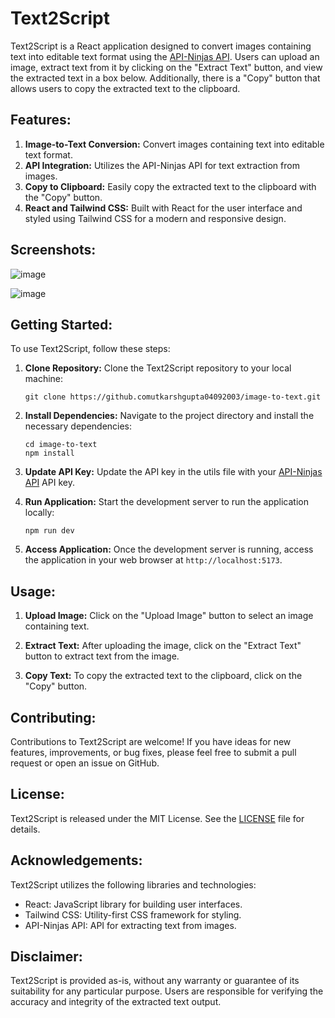# **Text2Script**

Text2Script is a React application designed to convert images containing text into editable text format using the [API-Ninjas API](https://api-ninjas.com/profile). Users can upload an image, extract text from it by clicking on the "Extract Text" button, and view the extracted text in a box below. Additionally, there is a "Copy" button that allows users to copy the extracted text to the clipboard.

## **Features:**

1. **Image-to-Text Conversion:** Convert images containing text into editable text format.
2. **API Integration:** Utilizes the API-Ninjas API for text extraction from images.
3. **Copy to Clipboard:** Easily copy the extracted text to the clipboard with the "Copy" button.
4. **React and Tailwind CSS:** Built with React for the user interface and styled using Tailwind CSS for a modern and responsive design.

## **Screenshots:**

![image](https://github.com/utkarshgupta04092003/image-to-text/assets/63789702/5dadcfb4-89e6-4cca-8bbd-7d28c507249d)

![image](https://github.com/utkarshgupta04092003/image-to-text/assets/63789702/3f3f0627-b6fc-45e5-8260-42420aab38dd)


## **Getting Started:**

To use Text2Script, follow these steps:

1. **Clone Repository:** Clone the Text2Script repository to your local machine:
   ```
   git clone https://github.comutkarshgupta04092003/image-to-text.git
   ```

2. **Install Dependencies:** Navigate to the project directory and install the necessary dependencies:
   ```
   cd image-to-text
   npm install
   ```

3. **Update API Key:** Update the API key in the utils file with your [API-Ninjas API](https://api-ninjas.com/profile) API key.

4. **Run Application:** Start the development server to run the application locally:
   ```
   npm run dev
   ```

5. **Access Application:** Once the development server is running, access the application in your web browser at `http://localhost:5173`.

## **Usage:**

1. **Upload Image:** Click on the "Upload Image" button to select an image containing text.

2. **Extract Text:** After uploading the image, click on the "Extract Text" button to extract text from the image.

3. **Copy Text:** To copy the extracted text to the clipboard, click on the "Copy" button.

## **Contributing:**

Contributions to Text2Script are welcome! If you have ideas for new features, improvements, or bug fixes, please feel free to submit a pull request or open an issue on GitHub.

## **License:**

Text2Script is released under the MIT License. See the [LICENSE](link-to-license-file) file for details.

## **Acknowledgements:**

Text2Script utilizes the following libraries and technologies:

- React: JavaScript library for building user interfaces.
- Tailwind CSS: Utility-first CSS framework for styling.
- API-Ninjas API: API for extracting text from images.

## **Disclaimer:**

Text2Script is provided as-is, without any warranty or guarantee of its suitability for any particular purpose. Users are responsible for verifying the accuracy and integrity of the extracted text output.
